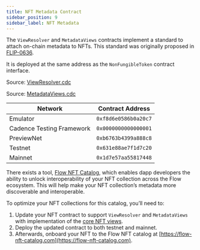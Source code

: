 ```yaml
---
title: NFT Metadata Contract
sidebar_position: 9
sidebar_label: NFT Metadata
---
```


The `ViewResolver` and `MetadataViews` contracts implement a standard to attach on-chain metadata
to NFTs. This standard was originally proposed in [FLIP-0636](https://github.com/onflow/flips/blob/main/application/20210916-nft-metadata.md).

It is deployed at the same address as the `NonFungibleToken` contract interface.

Source: [ViewResolver.cdc](https://github.com/onflow/flow-nft/blob/master/contracts/ViewResolver.cdc)

Source: [MetadataViews.cdc](https://github.com/onflow/flow-nft/blob/master/contracts/MetadataViews.cdc)

| Network           | Contract Address     |
| ----------------- | -------------------- |
| Emulator          | `0xf8d6e0586b0a20c7` |
| Cadence Testing Framework | `0x0000000000000001` |
| PreviewNet        | `0xb6763b4399a888c8` |
| Testnet | `0x631e88ae7f1d7c20` |
| Mainnet           | `0x1d7e57aa55817448` |


There exists a tool, [Flow NFT Catalog](https://flow-nft-catalog.com), which enables dapp developers the ability to unlock interoperability of your NFT collection across the Flow ecosystem. This will help make your NFT collection’s metadata more discoverable and interoperable.

To optimize your NFT collections for this catalog, you’ll need to:

1. Update your NFT contract to support `ViewResolver` and `MetadataViews` with implementation of the [core NFT views](../advanced-concepts/metadata-views.md).
2. Deploy the updated contract to both testnet and mainnet.
3. Afterwards, onboard your NFT to the Flow NFT catalog at [https://flow-nft-catalog.com](https://flow-nft-catalog.com).
